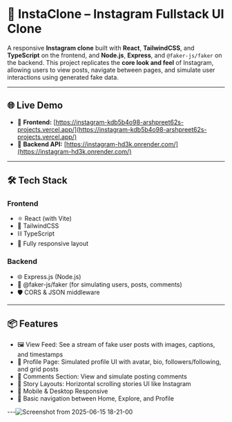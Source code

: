 # 📸 InstaClone – Instagram Fullstack UI Clone

A responsive **Instagram clone** built with **React**, **TailwindCSS**, and **TypeScript** on the frontend, and **Node.js**, **Express**, and `@faker-js/faker` on the backend. This project replicates the **core look and feel** of Instagram, allowing users to view posts, navigate between pages, and simulate user interactions using generated fake data.

---

## 🌐 Live Demo

- 🔗 **Frontend:** [https://instagram-kdb5b4o98-arshpreet62s-projects.vercel.app/](https://instagram-kdb5b4o98-arshpreet62s-projects.vercel.app/)
- 🔗 **Backend API:** [https://instagram-hd3k.onrender.com/](https://instagram-hd3k.onrender.com/)

---

## 🛠️ Tech Stack

### Frontend
- ⚛️ React (with Vite)
- 🎨 TailwindCSS
- ⛓️ TypeScript
- 📱 Fully responsive layout

### Backend
- 🌐 Express.js (Node.js)
- 🤖 @faker-js/faker (for simulating users, posts, comments)
- 🛡️ CORS & JSON middleware

---

## 📦 Features

- 🖼️ View Feed: See a stream of fake user posts with images, captions, and timestamps
- 🙋 Profile Page: Simulated profile UI with avatar, bio, followers/following, and grid posts
- 💬 Comments Section: View and simulate posting comments
- 🔁 Story Layouts: Horizontal scrolling stories UI like Instagram
- 📲 Mobile & Desktop Responsive
- 🎯 Basic navigation between Home, Explore, and Profile

---![Screenshot from 2025-06-15 18-21-00](https://github.com/user-attachments/assets/c2f2655d-3e8e-48aa-a8c0-57585d21baee)



